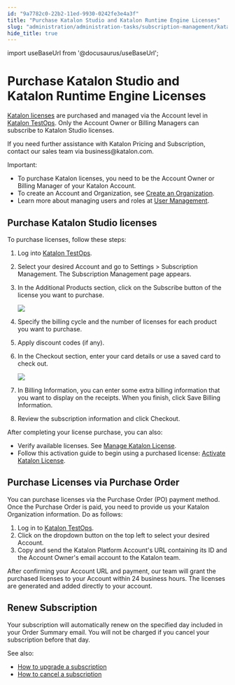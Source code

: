 ```yaml
---
id: "9a7782c0-22b2-11ed-9930-0242fe3e4a3f"
title: "Purchase Katalon Studio and Katalon Runtime Engine Licenses"
slug: "administration/administration-tasks/subscription-management/katalon-studio-enterprise-and-katalon-runtime-engine-license/purchase-katalon-studio-and-katalon-runtime-engine-licenses"
hide_title: true
---
```

import useBaseUrl from '@docusaurus/useBaseUrl';


# <a id="id" class="anchor_top_offset"/><a id="ariaid-title1" class="anchor_top_offset"/>Purchase <span xmlns="http://www.w3.org/1999/xhtml" className="ph">Katalon Studio</span>  and <span xmlns="http://www.w3.org/1999/xhtml" className="ph">Katalon Runtime Engine</span>   Licenses

<p xmlns="http://www.w3.org/1999/xhtml" className="p"><a className="xref" href="/docs/administration/katalon-studio-enterprise-and-katalon-runtime-engine-license/license-overview">Katalon     licenses</a> are purchased and managed via the Account level in <a className="xref j-external-link" href="https://testops.katalon.io/" target="_blank">Katalon TestOps</a>. Only the   Account Owner or Billing Managers can subscribe to <span className="ph">Katalon Studio</span>   licenses.</p> 
<p xmlns="http://www.w3.org/1999/xhtml" className="p">If you need further assistance with Katalon Pricing and   Subscription, contact our sales team via business@katalon.com.</p> 
<div xmlns="http://www.w3.org/1999/xhtml" className="note important note_important"><span className="note__title">Important:</span> 
  <ul className="ul"><li className="li">To purchase Katalon licenses, you need to be the Account Owner or
      Billing Manager of your Katalon Account.</li><li className="li">To create an Account and Organization, see <a className="xref" href="#">Create
        an Organization</a>.</li><li className="li">Learn more about managing users and roles at <a className="xref" href="/docs/administration/administration-tasks/user-management/manage-users">User
        Management</a>.</li></ul>
</div>

## <a id="id_2" class="anchor_top_offset"/>Purchase <span xmlns="http://www.w3.org/1999/xhtml" className="ph">Katalon Studio</span>  licenses

<p xmlns="http://www.w3.org/1999/xhtml" className="p">To purchase licenses, follow these steps:</p> 
<ol xmlns="http://www.w3.org/1999/xhtml" className="ol"><li className="li">Log into <a className="xref j-external-link" href="https://testops.katalon.io/" target="_blank">Katalon       TestOps</a>.</li><li className="li">     <p className="p">Select your desired Account and go to <span className="ph uicontrol">Settings</span> &gt; <span className="ph uicontrol">Subscription Management</span>. The       <span className="ph uicontrol">Subscription Management</span> page appears.</p>   </li><li className="li"><p className="p">In the <span className="ph uicontrol">Additional Products</span> section, click on the <span className="ph uicontrol">Subscribe</span> button of the license   you want to purchase.</p><p className="p"><img className="image" width={700} src={useBaseUrl("/a0510270-34d7-11ed-9930-0242fe3e4a3f.png")} /></p></li><li className="li">     <p className="p">Specify the billing cycle and the number of licenses for each       product you want to purchase.</p>   </li><li className="li">Apply discount codes (if any).</li><li className="li">     <p className="p">In the <span className="ph uicontrol">Checkout</span> section, enter your card       details or use a saved card to check out.</p>     <p className="p">       <img className="image" width={700} src={useBaseUrl("/4ec045b0-34d7-11ed-9930-0242fe3e4a3f.png")} /></p>   </li><li className="li">     <p className="p">In <span className="ph uicontrol">Billing Information</span>, you can enter some       extra billing information that you want to display on the receipts.       When you finish, click <span className="ph uicontrol">Save Billing         Information</span>.</p>   </li><li className="li">Review the subscription information and click <span className="ph uicontrol">Checkout</span>.</li></ol> 
                
<p xmlns="http://www.w3.org/1999/xhtml" className="p">After completing your license purchase, you can also:</p> 
        
<ul xmlns="http://www.w3.org/1999/xhtml" className="ul"><li className="li">Verify available licenses. See <a className="xref" href="/docs/administration/administration-tasks/license-management/manage-katalon-licenses#id_1">Manage       Katalon License</a>.</li><li className="li">Follow this activation guide to begin using a purchased     license: <a className="xref" href="/docs/administration/katalon-studio-enterprise-and-katalon-runtime-engine-license/activate-katalon-license">Activate       Katalon License</a>.</li></ul> 
      

## <a id="id_3" class="anchor_top_offset"/>Purchase  Licenses via Purchase Order

<p xmlns="http://www.w3.org/1999/xhtml" className="p">You can purchase licenses via the Purchase Order (PO) payment method. Once the Purchase Order is paid, you need to provide us your Katalon Organization information. Do as follows:</p> 
<ol xmlns="http://www.w3.org/1999/xhtml" className="ol"><li className="li">Log in to <a className="xref j-external-link" href="https://testops.katalon.io/" target="_blank">Katalon       TestOps</a>.</li><li className="li">Click on the dropdown button on the top left to select your     desired Account.</li><li className="li">Copy and send the <span className="ph">Katalon Platform</span>  Account's URL containing its ID and the     Account Owner's email account to the Katalon team.</li></ol> 
<p xmlns="http://www.w3.org/1999/xhtml" className="p">After confirming your Account URL and payment, our team   will grant the purchased licenses to your Account within 24   business hours. The licenses are generated and added directly to   your account.</p> 

## <a id="id_4" class="anchor_top_offset"/>Renew Subscription

<p xmlns="http://www.w3.org/1999/xhtml" className="p">Your subscription will automatically renew on the specified day   included in your <span className="ph uicontrol">Order Summary</span> email. You will not   be charged if you cancel your subscription before that day.</p> 
<p xmlns="http://www.w3.org/1999/xhtml" className="p">See also:</p> 
<ul xmlns="http://www.w3.org/1999/xhtml" className="ul"><li className="li">     <a className="xref" href="/docs/administration/administration-tasks/subscription-management/katalon-studio-enterprise-and-katalon-runtime-engine-license/upgrade-billing-plan-of-licenses">How       to upgrade a subscription</a>   </li><li className="li">     <a className="xref" href="/docs/administration/administration-tasks/subscription-management/katalon-studio-enterprise-and-katalon-runtime-engine-license/cancel-license-renewal">How       to cancel a subscription</a>   </li></ul> 
